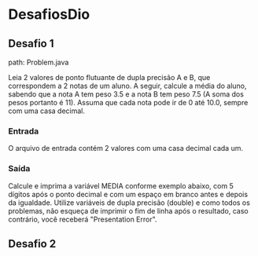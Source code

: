 # DesafiosDio

<h2>Desafio 1</h2> path: Problem.java

<p>Leia 2 valores de ponto flutuante de dupla precisão A e B, que 
correspondem a 2 notas de um aluno. A seguir, calcule a média do
aluno, sabendo que a nota A tem peso 3.5 e a nota B tem peso 7.5
(A soma dos pesos portanto é 11). Assuma que cada nota pode ir 
de 0 até 10.0, sempre com uma casa decimal.</p>

<h3>Entrada</h3>

<p>O arquivo de entrada contém 2 valores com uma casa decimal cada um.</p>

<h3>Saída</h3>

<p>
Calcule e imprima a variável MEDIA conforme exemplo abaixo, com 5 dígitos após o ponto decimal e com um espaço em branco antes e depois da igualdade. Utilize variáveis de dupla precisão (double) e como todos os problemas, não esqueça de imprimir o fim de linha após o resultado, caso contrário, você receberá "Presentation Error".
</p>


<h2>Desafio 2</h2>

<p>

</p>


